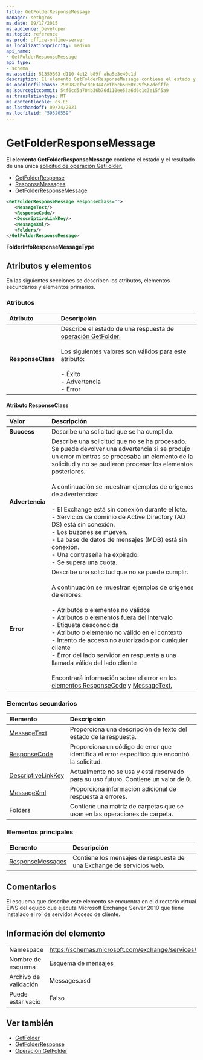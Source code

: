 ```yaml
---
title: GetFolderResponseMessage
manager: sethgros
ms.date: 09/17/2015
ms.audience: Developer
ms.topic: reference
ms.prod: office-online-server
ms.localizationpriority: medium
api_name:
- GetFolderResponseMessage
api_type:
- schema
ms.assetid: 51359863-d110-4c12-b89f-aba5e3e40c1d
description: El elemento GetFolderResponseMessage contiene el estado y el resultado de una única solicitud de operación GetFolder.
ms.openlocfilehash: 29d982ef5cde6344cefb6cb5050c29f567defffe
ms.sourcegitcommit: 54f6cd5a704b36b76d110ee53a6d6c1c3e15f5a9
ms.translationtype: MT
ms.contentlocale: es-ES
ms.lasthandoff: 09/24/2021
ms.locfileid: "59520559"
---
```

# <a name="getfolderresponsemessage"></a>GetFolderResponseMessage

El **elemento GetFolderResponseMessage** contiene el estado y el resultado de una única [solicitud de operación GetFolder.](getfolder-operation.md) 
  
- [GetFolderResponse](getfolderresponse.md) 
- [ResponseMessages](responsemessages.md)
- [GetFolderResponseMessage](getfolderresponsemessage.md)
  
```xml
<GetFolderResponseMessage ResponseClass="">
   <MessageText/>
   <ResponseCode/>
   <DescriptiveLinkKey/>
   <MessageXml/>
   <Folders/>
</GetFolderResponseMessage>
```

 **FolderInfoResponseMessageType**
## <a name="attributes-and-elements"></a>Atributos y elementos

En las siguientes secciones se describen los atributos, elementos secundarios y elementos primarios.
  
### <a name="attributes"></a>Atributos

|**Atributo**|**Descripción**|
|:-----|:-----|
|**ResponseClass** <br/> | Describe el estado de una respuesta de [operación GetFolder.](getfolder-operation.md) <br/><br/>Los siguientes valores son válidos para este atributo:<br/>  <br/>- Éxito  <br/>- Advertencia  <br/>- Error  <br/> |
   
#### <a name="responseclass-attribute"></a>Atributo ResponseClass

|**Valor**|**Descripción**|
|:-----|:-----|
|**Success** <br/> |Describe una solicitud que se ha cumplido.  <br/> |
|**Advertencia** <br/> | Describe una solicitud que no se ha procesado. Se puede devolver una advertencia si se produjo un error mientras se procesaba un elemento de la solicitud y no se pudieron procesar los elementos posteriores. <br/><br/>A continuación se muestran ejemplos de orígenes de advertencias:  <br/><br/>- El Exchange está sin conexión durante el lote.  <br/>- Servicios de dominio de Active Directory (AD DS) está sin conexión.  <br/>- Los buzones se mueven.  <br/>- La base de datos de mensajes (MDB) está sin conexión.  <br/>- Una contraseña ha expirado.  <br/>- Se supera una cuota.  <br/> |
|**Error** <br/> | Describe una solicitud que no se puede cumplir. <br/><br/>A continuación se muestran ejemplos de orígenes de errores:  <br/><br/>- Atributos o elementos no válidos  <br/>- Atributos o elementos fuera del intervalo  <br/>- Etiqueta desconocida  <br/>- Atributo o elemento no válido en el contexto  <br/>- Intento de acceso no autorizado por cualquier cliente  <br/>- Error del lado servidor en respuesta a una llamada válida del lado cliente  <br/><br/>  Encontrará información sobre el error en los [elementos ResponseCode](responsecode.md) y [MessageText.](messagetext.md)  <br/> |
   
### <a name="child-elements"></a>Elementos secundarios

|**Elemento**|**Descripción**|
|:-----|:-----|
|[MessageText](messagetext.md) <br/> |Proporciona una descripción de texto del estado de la respuesta.  <br/> |
|[ResponseCode](responsecode.md) <br/> |Proporciona un código de error que identifica el error específico que encontró la solicitud.  <br/> |
|[DescriptiveLinkKey](descriptivelinkkey.md) <br/> |Actualmente no se usa y está reservado para su uso futuro. Contiene un valor de 0.  <br/> |
|[MessageXml](messagexml.md) <br/> |Proporciona información adicional de respuesta a errores.  <br/> |
|[Folders](folders-ex15websvcsotherref.md) <br/> |Contiene una matriz de carpetas que se usan en las operaciones de carpeta.  <br/> |
   
### <a name="parent-elements"></a>Elementos principales

|**Elemento**|**Descripción**|
|:-----|:-----|
|[ResponseMessages](responsemessages.md) <br/> |Contiene los mensajes de respuesta de una Exchange de servicios web.  <br/> |
   
## <a name="remarks"></a>Comentarios

El esquema que describe este elemento se encuentra en el directorio virtual EWS del equipo que ejecuta Microsoft Exchange Server 2010 que tiene instalado el rol de servidor Acceso de cliente.
  
## <a name="element-information"></a>Información del elemento

|||
|:-----|:-----|
|Namespace  <br/> |https://schemas.microsoft.com/exchange/services/2006/messages  <br/> |
|Nombre de esquema  <br/> |Esquema de mensajes  <br/> |
|Archivo de validación  <br/> |Messages.xsd  <br/> |
|Puede estar vacío  <br/> |Falso  <br/> |
   
## <a name="see-also"></a>Ver también

- [GetFolder](getfolder.md)
- [GetFolderResponse](getfolderresponse.md) 
- [Operación GetFolder](getfolder-operation.md)

